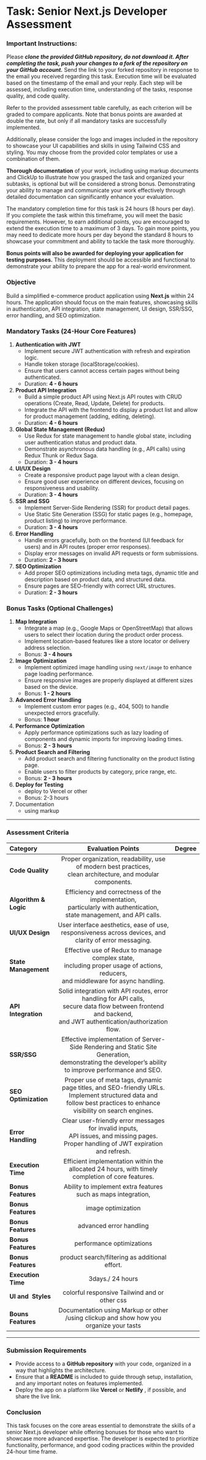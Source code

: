 # **Task: Senior Next.js Developer Assessment**

### Important Instructions:


Please ***clone the provided GitHub repository, do not download it. After completing the task, push your changes to a fork of the repository on your GitHub account.*** Send the link to your forked repository in response to the email you received regarding this task. Execution time will be evaluated based on the timestamp of the email and your reply. Each step will be assessed, including execution time, understanding of the tasks, response quality, and code quality.

Refer to the provided assessment table carefully, as each criterion will be graded to compare applicants. Note that bonus points are awarded at double the rate, but only if all mandatory tasks are successfully implemented.

Additionally, please consider the logo and images included in the repository to showcase your UI capabilities and skills in using Tailwind CSS and styling. You may choose from the provided color templates or use a combination of them.

**Thorough documentation** of your work, including using markup documents and ClickUp to illustrate how you grasped the task and organized your subtasks, is optional but will be considered a strong bonus. Demonstrating your ability to manage and communicate your work effectively through detailed documentation can significantly enhance your evaluation.

The mandatory completion time for this task is 24 hours (8 hours per day). If you complete the task within this timeframe, you will meet the basic requirements. However, to earn additional points, you are encouraged to extend the execution time to a maximum of 3 days. To gain more points, you may need to dedicate more hours per day beyond the standard 8 hours to showcase your commitment and ability to tackle the task more thoroughly.

**Bonus points will also be awarded for deploying your application for testing purposes.** This deployment should be accessible and functional to demonstrate your ability to prepare the app for a real-world environment.

### **Objective**

Build a simplified e-commerce product application using **Next.js** within 24 hours. The application should focus on the main features, showcasing skills in authentication, API integration, state management, UI design, SSR/SSG, error handling, and SEO optimization.

### **Mandatory Tasks (24-Hour Core Features)**

1. **Authentication with JWT**
   * Implement secure JWT authentication with refresh and expiration logic.
   * Handle token storage (localStorage/cookies).
   * Ensure that users cannot access certain pages without being authenticated.
   * Duration: **4 - 6 hours**
2. **Product API Integration**
   * Build a simple product API using Next.js API routes with CRUD operations (Create, Read, Update, Delete) for products.
   * Integrate the API with the frontend to display a product list and allow for product management (adding, editing, deleting).
   * Duration: **4 - 6 hours**
3. **Global State Management (Redux)**
   * Use Redux for state management to handle global state, including user authentication status and product data.
   * Demonstrate asynchronous data handling (e.g., API calls) using Redux Thunk or Redux Saga.
   * Duration: **3 - 4 hours**
4. **UI/UX Design**
   * Create a responsive product page layout with a clean design.
   * Ensure good user experience on different devices, focusing on responsiveness and usability.
   * Duration: **3 - 4 hours**
5. **SSR and SSG**
   * Implement Server-Side Rendering (SSR) for product detail pages.
   * Use Static Site Generation (SSG) for static pages (e.g., homepage, product listing) to improve performance.
   * Duration: **3 - 4 hours**
6. **Error Handling**
   * Handle errors gracefully, both on the frontend (UI feedback for users) and in API routes (proper error responses).
   * Display error messages on invalid API requests or form submissions.
   * Duration: **2 - 3 hours**
7. **SEO Optimization**
   * Add proper SEO optimizations including meta tags, dynamic title and description based on product data, and structured data.
   * Ensure pages are SEO-friendly with correct URL structures.
   * Duration: **2 - 3 hours**

### **Bonus Tasks (Optional Challenges)**

1. **Map Integration**
   * Integrate a map (e.g., Google Maps or OpenStreetMap) that allows users to select their location during the product order process.
   * Implement location-based features like a store locator or delivery address selection.
   * Bonus: **3 - 4 hours**
2. **Image Optimization**
   * Implement optimized image handling using `next/image` to enhance page loading performance.
   * Ensure responsive images are properly displayed at different sizes based on the device.
   * Bonus: **1 - 2 hours**
3. **Advanced Error Handling**
   * Implement custom error pages (e.g., 404, 500) to handle unexpected errors gracefully.
   * Bonus: **1 hour**
4. **Performance Optimization**
   * Apply performance optimizations such as lazy loading of components and dynamic imports for improving loading times.
   * Bonus: **2 - 3 hours**
5. **Product Search and Filtering**
   * Add product search and filtering functionality on the product listing page.
   * Enable users to filter products by category, price range, etc.
   * Bonus: **2 - 3 hours**
6. **Deploy for Testing**
   * deploy to Vercel or other
   * Bonus: 2-3 hours
7. Documentation
   * using markup

---

### **Assessment Criteria**

| **Category**          |                                                                          **Evaluation Points**                                                                          | Degree |
| :-------------------------- | :---------------------------------------------------------------------------------------------------------------------------------------------------------------------------: | ------ |
| **Code Quality**      |                               Proper organization, readability, use of modern best practices,<br />clean architecture, and modular components.                               |        |
| **Algorithm & Logic** |                        Efficiency and correctness of the implementation,<br />particularly with authentication, <br />state management, and API calls.                        |        |
| **UI/UX Design**      |                                 User interface aesthetics, ease of use,<br /> responsiveness across devices, and clarity of error messaging.                                 |        |
| **State Management**  |                  Effective use of Redux to manage complex state,<br /> including proper usage of actions, reducers, <br />and middleware for async handling.                  |        |
| **API Integration**   |     Solid integration with API routes, error handling for API calls,<br />secure data flow between frontend and backend, <br />and JWT authentication/authorization flow.     |        |
| **SSR/SSG**           |           Effective implementation of Server-Side Rendering and Static Site Generation,<br />demonstrating the developer’s ability to improve performance and SEO.           |        |
| **SEO Optimization**  | Proper use of meta tags, dynamic page titles, and SEO-friendly URLs.<br /> Implement structured data and<br /> follow best practices to enhance visibility on search engines. |        |
| **Error Handling**    |               Clear user-friendly error messages for invalid inputs,<br /> API issues, and missing pages.<br /> Proper handling of JWT expiration and refresh.               |        |
| **Execution Time**    |                                       Efficient implementation within the allocated 24 hours, with timely completion of core features.                                       |        |
| **Bonus Features**    |                                                         Ability to implement extra features such as maps integration,                                                         |        |
| **Bonus Features**    |                                                                              image optimization                                                                              |        |
| **Bonus Features**    |                                                                            advanced error handling                                                                            |        |
| **Bonus Features**    |                                                                           performance optimizations                                                                           |        |
| **Bonus Features**    |                                                                product search/filtering as additional effort.                                                                |        |
| **Execution Time**    |                                                                               3days./ 24 hours                                                                               |        |
| **UI and  Styles**   |                                                                 colorful responsive Tailwind and or other css                                                                 |        |
| **Bouns Features**    |                                            Documentation using Markup or other /using clickup and show how you organize your tasts                                            |        |

---

### **Submission Requirements**

* Provide access to a **GitHub repository** with your code, organized in a way that highlights the architecture.
* Ensure that a **README** is included to guide through setup, installation, and any important notes on features implemented.
* Deploy the app on a platform like **Vercel** or  **Netlify** , if possible, and share the live link.

### **Conclusion**

This task focuses on the core areas essential to demonstrate the skills of a senior Next.js developer while offering bonuses for those who want to showcase more advanced expertise. The developer is expected to prioritize functionality, performance, and good coding practices within the provided 24-hour time frame.
